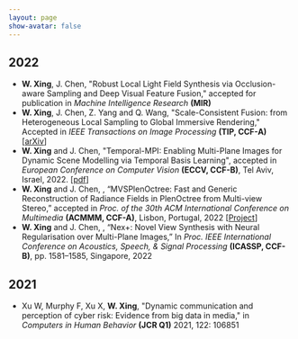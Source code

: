 ```yaml
---
layout: page
show-avatar: false
---
```

<!--
<h4 style="text-align: right;"><span style="text-decoration: underline;"><a href="https://hotndy.github.io/mypublications/"><span style="text-align: center; color: #000000; text-decoration: underline;">by Journal</span></a></span></h4>
<h1 style="text-align: center;">Publications</h1>-->
<!--
<h3 style="text-align: center;"><span style="text-decoration: underline;"><a href="https://scholar.google.com.sg/citations?user=qrWi1RYAAAAJ&amp;hl=en"><span style="text-align: center; color: #20008c; text-decoration: underline;">Google Scholar</span></a></span></h3>
-->




## 2022

* **W. Xing**, J. Chen, "Robust Local Light Field Synthesis via Occlusion-aware Sampling and Deep Visual Feature Fusion," accepted for publication in _Machine Intelligence Research_ **(MIR)**
* **W. Xing**, J. Chen, Z. Yang and Q. Wang, "Scale-Consistent Fusion: from Heterogeneous Local Sampling to Global Immersive Rendering," Accepted in _IEEE Transactions on Image Processing_ **(TIP, CCF-A)** [[arXiv](https://arxiv.org/abs/2106.09548)]
* **W. Xing** and J. Chen, "Temporal-MPI: Enabling Multi-Plane Images for Dynamic Scene Modelling via Temporal Basis Learning", accepted in _European Conference on Computer Vision_ **(ECCV, CCF-B)**, Tel Aviv, Israel, 2022. [[pdf](https://www.ecva.net/papers/eccv_2022/papers_ECCV/papers/136750321.pdf)]  
* **W. Xing** and J. Chen, , “MVSPlenOctree: Fast and Generic Reconstruction of Radiance Fields in PlenOctree from Multi-view Stereo,” accepted in _Proc. of the 30th ACM International Conference on Multimedia_ **(ACMMM, CCF-A)**, Lisbon, Portugal, 2022  [[Project](https://derry-xing.github.io/projects/MVSPlenOctree/)] 
* **W. Xing** and J. Chen, , “Nex+: Novel View Synthesis with Neural Regularisation over Multi-Plane Images,” In _Proc. IEEE International Conference on Acoustics, Speech, & Signal Processing_ **(ICASSP, CCF-B)**, pp. 1581–1585, Singapore, 2022

## 2021
*  Xu W, Murphy F, Xu X, **W. Xing**, "Dynamic communication and perception of cyber risk: Evidence from big data in media," in _Computers in Human Behavior_ **(JCR Q1)** 2021, 122: 106851
